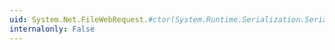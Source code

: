```yaml
---
uid: System.Net.FileWebRequest.#ctor(System.Runtime.Serialization.SerializationInfo,System.Runtime.Serialization.StreamingContext)
internalonly: False
---
```

